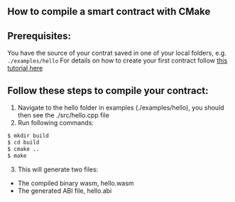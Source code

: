 ## How to compile a smart contract with CMake

Prerequisites:
---
You have the source of your contrat saved in one of your local folders, e.g. `./examples/hello`
For details on how to create your first contract follow [this tutorial here](https://developers.eos.io/eosio-home/docs/your-first-contract)

Follow these steps to compile your contract:
---

1. Navigate to the hello folder in examples (./examples/hello), you should then see the ./src/hello.cpp file
2. Run following commands:
```sh
$ mkdir build
$ cd build
$ cmake ..
$ make
```
3. This will generate two files:
- The compiled binary wasm, hello.wasm
- The generated ABI file, hello.abi
